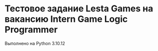 # Тестовое задание Lesta Games на вакансию Intern Game Logic Programmer

Выполнено на Python 3.10.12